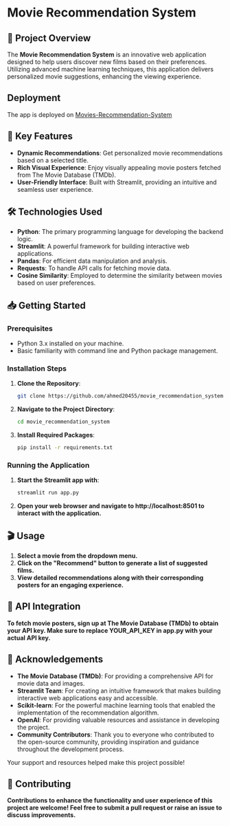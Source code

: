 # Movie Recommendation System

## 🚀 Project Overview

The **Movie Recommendation System** is an innovative web application designed to help users discover new films based on their preferences. Utilizing advanced machine learning techniques, this application delivers personalized movie suggestions, enhancing the viewing experience.

## Deployment

The app is deployed on [Movies-Recommendation-System](https://movie-recommendation-systemmrs.streamlit.app/)
## 🌟 Key Features

- **Dynamic Recommendations**: Get personalized movie recommendations based on a selected title.
- **Rich Visual Experience**: Enjoy visually appealing movie posters fetched from The Movie Database (TMDb).
- **User-Friendly Interface**: Built with Streamlit, providing an intuitive and seamless user experience.

## 🛠 Technologies Used

- **Python**: The primary programming language for developing the backend logic.
- **Streamlit**: A powerful framework for building interactive web applications.
- **Pandas**: For efficient data manipulation and analysis.
- **Requests**: To handle API calls for fetching movie data.
- **Cosine Similarity**: Employed to determine the similarity between movies based on user preferences.

## 📥 Getting Started

### Prerequisites

- Python 3.x installed on your machine.
- Basic familiarity with command line and Python package management.

### Installation Steps

1. **Clone the Repository**:
   ```bash
   git clone https://github.com/ahmed20455/movie_recommendation_system.git

2. **Navigate to the Project Directory**:
    ```bash
    cd movie_recommendation_system

3. **Install Required Packages**:
    ```bash
    pip install -r requirements.txt

### Running the Application

1. **Start the Streamlit app with**:
    ```bash
    streamlit run app.py

2. **Open your web browser and navigate to http://localhost:8501 to interact with the application.**

## 🎬 Usage

1. **Select a movie from the dropdown menu.**
2. **Click on the "Recommend" button to generate a list of suggested films.**
3. **View detailed recommendations along with their corresponding posters for an engaging experience.**

## 🔑 API Integration

**To fetch movie posters, sign up at The Movie Database (TMDb) to obtain your API key. Make sure to replace YOUR_API_KEY in app.py with your actual API key.**

## 🙏 Acknowledgements

- **The Movie Database (TMDb)**: For providing a comprehensive API for movie data and images.
- **Streamlit Team**: For creating an intuitive framework that makes building interactive web applications easy and accessible.
- **Scikit-learn**: For the powerful machine learning tools that enabled the implementation of the recommendation algorithm.
- **OpenAI**: For providing valuable resources and assistance in developing the project.
- **Community Contributors**: Thank you to everyone who contributed to the open-source community, providing inspiration and guidance throughout the development process.

Your support and resources helped make this project possible!


## 🤝 Contributing

**Contributions to enhance the functionality and user experience of this project are welcome! Feel free to submit a pull request or raise an issue to discuss improvements.**

